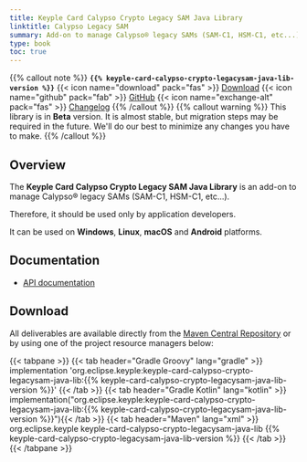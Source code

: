 ```yaml
---
title: Keyple Card Calypso Crypto Legacy SAM Java Library
linktitle: Calypso Legacy SAM
summary: Add-on to manage Calypso® legacy SAMs (SAM-C1, HSM-C1, etc...).
type: book
toc: true
---
```


{{% callout note %}}
**`{{% keyple-card-calypso-crypto-legacysam-java-lib-version %}}`**
<span class="component-metadata">{{< icon name="download" pack="fas" >}} [Download](#download)</span>
<span class="component-metadata">{{< icon name="github" pack="fab" >}} [GitHub](https://github.com/eclipse/keyple-card-calypso-crypto-legacysam-java-lib/)</span>
<span class="component-metadata">{{< icon name="exchange-alt" pack="fas" >}} [Changelog](https://github.com/eclipse/keyple-card-calypso-crypto-legacysam-java-lib/blob/main/CHANGELOG.md)</span>
{{% /callout %}}
{{% callout warning %}}
This library is in **Beta** version.
It is almost stable, but migration steps may be required in the future.
We'll do our best to minimize any changes you have to make.
{{% /callout %}}

## Overview

The **Keyple Card Calypso Crypto Legacy SAM Java Library** is an add-on to manage Calypso® legacy SAMs (SAM-C1, HSM-C1, etc...).

Therefore, it should be used only by application developers.

It can be used on **Windows**, **Linux**, **macOS** and **Android** platforms.

## Documentation

* [API documentation](https://eclipse.github.io/keyple-card-calypso-crypto-legacysam-java-lib)

## Download

All deliverables are available directly from the [Maven Central Repository](https://search.maven.org/search?q=a:keyple-card-calypso-crypto-legacysam-java-lib) or by using one of the project resource managers below:

{{< tabpane >}}
{{< tab header="Gradle Groovy" lang="gradle" >}}
implementation 'org.eclipse.keyple:keyple-card-calypso-crypto-legacysam-java-lib:{{% keyple-card-calypso-crypto-legacysam-java-lib-version %}}'
{{< /tab >}}
{{< tab header="Gradle Kotlin" lang="kotlin" >}}
implementation("org.eclipse.keyple:keyple-card-calypso-crypto-legacysam-java-lib:{{% keyple-card-calypso-crypto-legacysam-java-lib-version %}}"){{< /tab >}}
{{< tab header="Maven" lang="xml" >}}
<dependency>
  <groupId>org.eclipse.keyple</groupId>
  <artifactId>keyple-card-calypso-crypto-legacysam-java-lib</artifactId>
  <version>{{% keyple-card-calypso-crypto-legacysam-java-lib-version %}}</version>
</dependency>
{{< /tab >}}
{{< /tabpane >}}